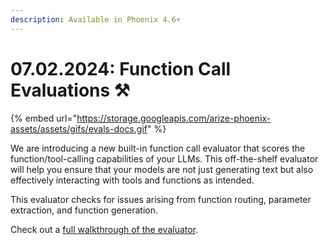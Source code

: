 ```yaml
---
description: Available in Phoenix 4.6+
---
```


# 07.02.2024: Function Call Evaluations ⚒️

{% embed url="https://storage.googleapis.com/arize-phoenix-assets/assets/gifs/evals-docs.gif" %}

We are introducing a new built-in function call evaluator that scores the function/tool-calling capabilities of your LLMs. This off-the-shelf evaluator will help you ensure that your models are not just generating text but also effectively interacting with tools and functions as intended.

This evaluator checks for issues arising from function routing, parameter extraction, and function generation.

Check out a [full walkthrough of the evaluator](https://www.youtube.com/watch?v=Rsu-UZ1ZVZU).
